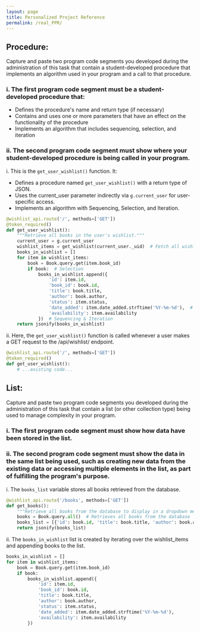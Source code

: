 ```yaml
---
layout: page
title: Personalized Project Reference
permalink: /real_PPR/
---
```


## Procedure:
Capture and paste two program code segments you developed during the administration of this task that contain a student-developed procedure that implements an algorithm used in your program and a call to that procedure.

### i. The first program code segment must be a student-developed procedure that:
- Defines the procedure's name and return type (if necessary)
- Contains and uses one or more parameters that have an effect on the functionality of the procedure
- Implements an algorithm that includes sequencing, selection, and iteration

### ii. The second program code segment must show where your student-developed procedure is being called in your program.

i. This is the `get_user_wishlist()` function. It:
- Defines a procedure named `get_user_wishlist()` with a return type of JSON.
- Uses the current_user parameter indirectly via `g.current_user` for user-specific access.
- Implements an algorithm with Sequencing, Selection, and Iteration.

```python
@wishlist_api.route('/', methods=['GET'])
@token_required()
def get_user_wishlist():
    """Retrieve all books in the user's wishlist."""
    current_user = g.current_user
    wishlist_items = get_wishlist(current_user._uid)  # Fetch all wishlist entries for the current user
    books_in_wishlist = []
    for item in wishlist_items:
        book = Book.query.get(item.book_id)
        if book:  # Selection
            books_in_wishlist.append({
                'id': item.id,
                'book_id': book.id,
                'title': book.title,
                'author': book.author,
                'status': item.status,
                'date_added': item.date_added.strftime('%Y-%m-%d'),  # Format date to exclude time
                'availability': item.availability
            })  # Sequencing & Iteration
    return jsonify(books_in_wishlist)
```

ii. Here, the `get_user_wishlist()` function is called whenever a user makes a GET request to the /api/wishlist/ endpoint.

```python
@wishlist_api.route('/', methods=['GET'])
@token_required()
def get_user_wishlist():
    # ...existing code...
```

## List:
Capture and paste two program code segments you developed during the administration of this task that contain a list (or other collection type) being used to manage complexity in your program.

### i. The first program code segment must show how data have been stored in the list.

### ii. The second program code segment must show the data in the same list being used, such as creating new data from the existing data or accessing multiple elements in the list, as part of fulfilling the program's purpose.

i. The `books_list` variable stores all books retrieved from the database.

```python
@wishlist_api.route('/books', methods=['GET'])
def get_books():
    """Retrieve all books from the database to display in a dropdown menu."""
    books = Book.query.all()  # Retrieves all books from the database
    books_list = [{'id': book.id, 'title': book.title, 'author': book.author} for book in books]
    return jsonify(books_list)
```

ii. The `books_in_wishlist` list is created by iterating over the wishlist_items and appending books to the list.

```python
books_in_wishlist = []
for item in wishlist_items:
    book = Book.query.get(item.book_id)
    if book:
        books_in_wishlist.append({
            'id': item.id,
            'book_id': book.id,
            'title': book.title,
            'author': book.author,
            'status': item.status,
            'date_added': item.date_added.strftime('%Y-%m-%d'),
            'availability': item.availability
        })